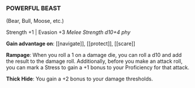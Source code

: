 ### POWERFUL BEAST
(Bear, Bull, Moose, etc.)

Strength +1 | Evasion +3
*Melee Strength d10+4 phy*

**Gain advantage on**: [[navigate]], [[protect]], [[scare]]

**Rampage**: When you roll a 1 on a damage die, you can roll a d10 and add the result to the damage roll. Additionally, before you make an attack roll, you can mark a Stress to gain a +1 bonus to your Proficiency for that attack.

**Thick Hide**: You gain a +2 bonus to your damage thresholds.
